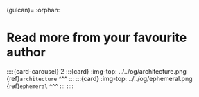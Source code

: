 (gulcan)=
:orphan:
# Read more from your favourite author

::::{card-carousel} 2
:::{card}
:img-top: ../../og/architecture.png
{ref}`architecture`
^^^
:::
:::{card}
:img-top: ../../og/ephemeral.png
{ref}`ephemeral`
^^^
:::
::::